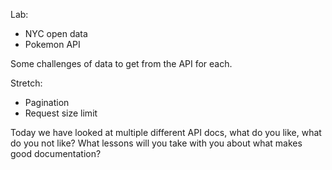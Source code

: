 

Lab:
* NYC open data
* Pokemon API

Some challenges of data to get from the API for each.

Stretch:
* Pagination
* Request size limit


Today we have looked at multiple different API docs, what do you like, what do you not like? What lessons will you take with you about what makes good documentation?

